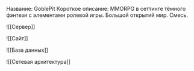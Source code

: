 Название: GoblePit
Короткое описание: MMORPG в сеттинге тёмного фэнтези с элементами ролевой игры. Большой открытий мир. Смесь.

![[Сервер]]

![[Сайт]]

![[База данных]]

![[Сетевая архитектура]]